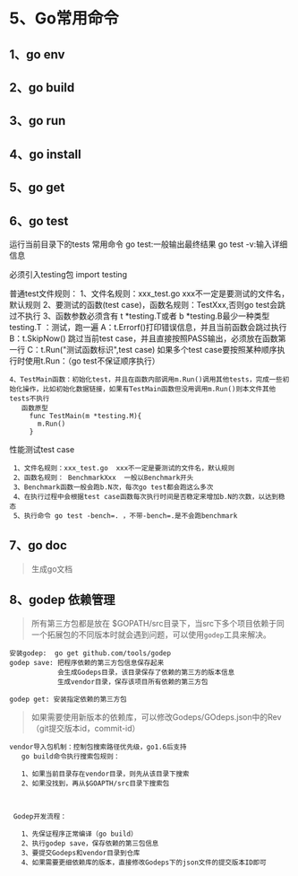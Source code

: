 # 5、Go常用命令

## 1、go env

## 2、go build

## 3、go run

## 4、go install

## 5、go get

## 6、go test

运行当前目录下的tests
常用命令 
   go test:一般输出最终结果
   go test -v:输入详细信息

 必须引入testing包
import testing

 普通test文件规则：
   1、文件名规则：xxx_test.go  xxx不一定是要测试的文件名，默认规则
   2、要测试的函数(test case)，函数名规则：TestXxx,否则go test会跳过不执行
   3、函数参数必须含有 t *testing.T或者 b *testing.B最少一种类型
        testing.T ：测试，跑一遍
           A：t.Errorf()打印错误信息，并且当前函数会跳过执行  
           B：t.SkipNow() 跳过当前test case，并且直接按照PASS输出，必须放在函数第一行
           C：t.Run("测试函数标识",test case) 如果多个test case要按照某种顺序执行时使用t.Run：（go test不保证顺序执行）


    4、TestMain函数：初始化test，并且在函数内部调用m.Run()调用其他tests，完成一些初始化操作，比如初始化数据链接，如果有TestMain函数但没用调用m.Run()则本文件其他tests不执行
       函数原型
         func TestMain(m *testing.M){
           m.Run()
         }

  性能测试test case

     1、文件名规则：xxx_test.go  xxx不一定是要测试的文件名，默认规则
     2、函数名规则： BenchmarkXxx  一般以Benchmark开头
     3、Benchmark函数一般会跑b.N次，每次go test都会跑这么多次
     4、在执行过程中会根据test case函数每次执行时间是否稳定来增加b.N的次数，以达到稳态
     5、执行命令 go test -bench=. ，不带-bench=.是不会跑benchmark



## 7、go doc
> 生成go文档

## 8、godep 依赖管理
> 所有第三方包都是放在 $GOPATH/src目录下，当src下多个项目依赖于同一个拓展包的不同版本时就会遇到问题，可以使用`godep`工具来解决。


    安装godep:  go get github.com/tools/godep
    godep save: 把程序依赖的第三方包信息保存起来
                会生成Godeps目录，该目录保存了依赖的第三方的版本信息
                生成vendor目录，保存该项目所有依赖的第三方包
    
    godep get: 安装指定依赖的第三方包
    
    
> 如果需要使用新版本的依赖库，可以修改Godeps/GOdeps.json中的Rev（git提交版本id，commit-id）


    vendor导入包机制：控制包搜索路径优先级，go1.6后支持
       go build命令执行搜索包规则：
       
       1、如果当前目录存在vendor目录，则先从该目录下搜索
       2、如果没找到，再从$GOAPTH/src目录下搜索包
       
       
     
     Godep开发流程：
     
       1、先保证程序正常编译（go build）
       2、执行godep save，保存依赖的第三包信息
       3、要提交Godeps和vendor目录到仓库
       4、如果需要更细依赖库的版本，直接修改Godeps下的json文件的提交版本ID即可  
       
        
        
       
               
            